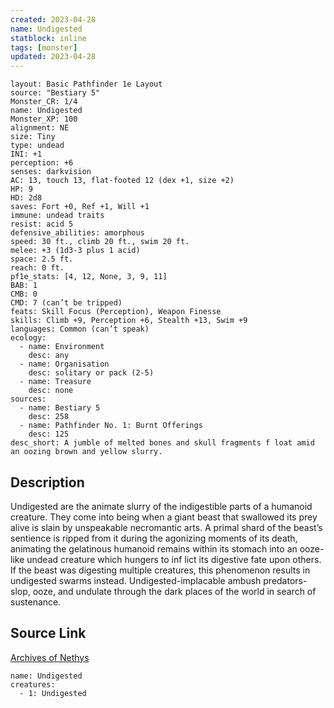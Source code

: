 ```yaml
---
created: 2023-04-28
name: Undigested
statblock: inline
tags: [monster]
updated: 2023-04-28
---
```

```statblock
layout: Basic Pathfinder 1e Layout
source: "Bestiary 5"
Monster_CR: 1/4
name: Undigested
Monster_XP: 100
alignment: NE
size: Tiny
type: undead
INI: +1
perception: +6
senses: darkvision
AC: 13, touch 13, flat-footed 12 (dex +1, size +2)
HP: 9
HD: 2d8
saves: Fort +0, Ref +1, Will +1
immune: undead traits
resist: acid 5
defensive_abilities: amorphous
speed: 30 ft., climb 20 ft., swim 20 ft.
melee: +3 (1d3-3 plus 1 acid)
space: 2.5 ft.
reach: 0 ft.
pf1e_stats: [4, 12, None, 3, 9, 11]
BAB: 1
CMB: 0
CMD: 7 (can’t be tripped)
feats: Skill Focus (Perception), Weapon Finesse
skills: Climb +9, Perception +6, Stealth +13, Swim +9
languages: Common (can’t speak)
ecology:
  - name: Environment
    desc: any
  - name: Organisation
    desc: solitary or pack (2-5)
  - name: Treasure
    desc: none
sources:
  - name: Bestiary 5
    desc: 258
  - name: Pathfinder No. 1: Burnt Offerings
    desc: 125
desc_short: A jumble of melted bones and skull fragments f loat amid an oozing brown and yellow slurry.
```
## Description
Undigested are the animate slurry of the indigestible parts of a humanoid creature. They come into being when a giant beast that swallowed its prey alive is slain by unspeakable necromantic arts. A primal shard of the beast’s sentience is ripped from it during the agonizing moments of its death, animating the gelatinous humanoid remains within its stomach into an ooze-like undead creature which hungers to inf lict its digestive fate upon others. If the beast was digesting multiple creatures, this phenomenon results in undigested swarms instead. Undigested-implacable ambush predators-slop, ooze, and undulate through the dark places of the world in search of sustenance.
## Source Link
[Archives of Nethys](https://aonprd.com/MonsterDisplay.aspx?ItemName=Undigested)
```encounter-table
name: Undigested
creatures:
  - 1: Undigested
```
